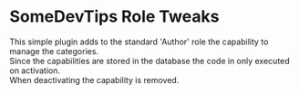 # SomeDevTips Role Tweaks
This simple plugin adds to the standard 'Author' role the capability 
to manage the categories.  
Since the capabilities are stored in the database the code in only
executed on activation.  
When deactivating the capability is removed.
